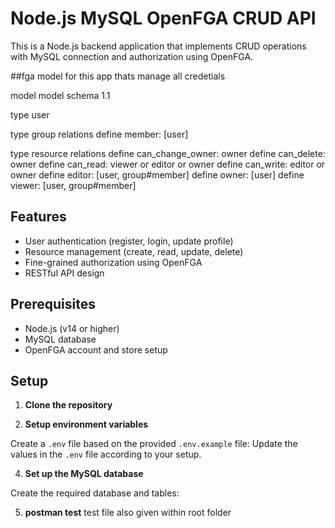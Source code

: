 # Node.js MySQL OpenFGA CRUD API

This is a Node.js backend application that implements CRUD operations with MySQL connection and authorization using OpenFGA.


##fga model for this app thats manage all credetials

model
model
  schema 1.1

type user

type group
  relations
    define member: [user]

type resource
  relations
    define can_change_owner: owner
    define can_delete: owner
    define can_read: viewer or editor or owner
    define can_write: editor or owner
    define editor: [user, group#member]
    define owner: [user]
    define viewer: [user, group#member]


## Features

- User authentication (register, login, update profile)
- Resource management (create, read, update, delete)
- Fine-grained authorization using OpenFGA
- RESTful API design

## Prerequisites

- Node.js (v14 or higher)
- MySQL database
- OpenFGA account and store setup

## Setup

1. **Clone the repository**


3. **Setup environment variables**

Create a `.env` file based on the provided `.env.example` file:
Update the values in the `.env` file according to your setup.

4. **Set up the MySQL database**

Create the required database and tables:

5. **postman test**
test file also given within root folder
